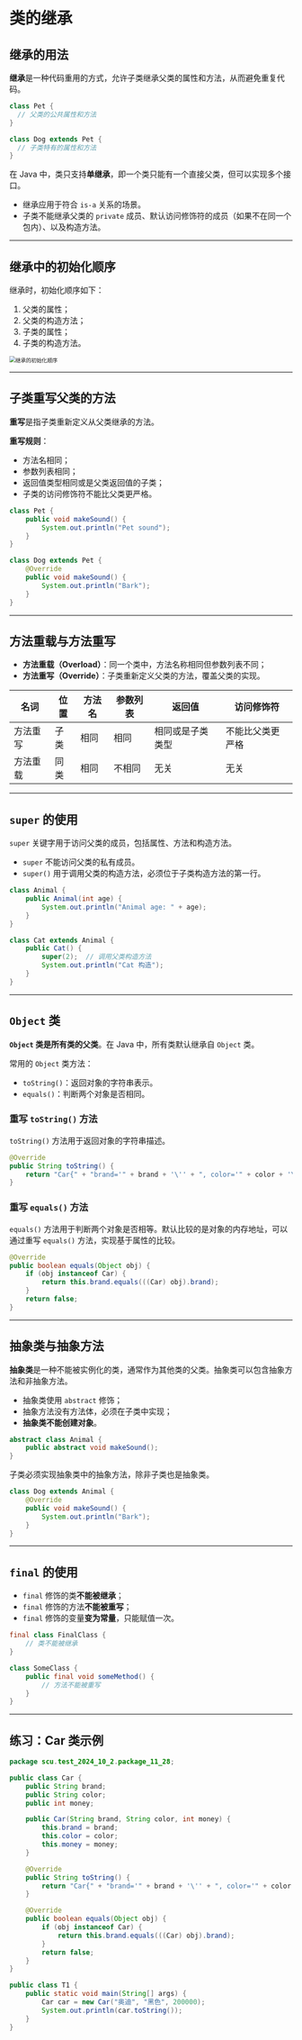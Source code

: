 # 类的继承

## 继承的用法

**继承**是一种代码重用的方式，允许子类继承父类的属性和方法，从而避免重复代码。

```java
class Pet {
  // 父类的公共属性和方法
}

class Dog extends Pet {
  // 子类特有的属性和方法
}
```

在 Java 中，类只支持**单继承**，即一个类只能有一个直接父类，但可以实现多个接口。

- 继承应用于符合 `is-a` 关系的场景。
- 子类不能继承父类的 `private` 成员、默认访问修饰符的成员（如果不在同一个包内）、以及构造方法。

---

## 继承中的初始化顺序

继承时，初始化顺序如下：

1. 父类的属性；
2. 父类的构造方法；
3. 子类的属性；
4. 子类的构造方法。

<img src="https://leafalice-image.oss-cn-hangzhou.aliyuncs.com/img/image-20241002104927044.png" alt="继承的初始化顺序" style="zoom:67%;" />

---

## 子类重写父类的方法

**重写**是指子类重新定义从父类继承的方法。

**重写规则**：

- 方法名相同；
- 参数列表相同；
- 返回值类型相同或是父类返回值的子类；
- 子类的访问修饰符不能比父类更严格。

```java
class Pet {
    public void makeSound() {
        System.out.println("Pet sound");
    }
}

class Dog extends Pet {
    @Override
    public void makeSound() {
        System.out.println("Bark");
    }
}
```

---

## 方法重载与方法重写

- **方法重载（Overload）**：同一个类中，方法名称相同但参数列表不同；
- **方法重写（Override）**：子类重新定义父类的方法，覆盖父类的实现。

| 名词     | 位置 | 方法名 | 参数列表 | 返回值           | 访问修饰符       |
| -------- | ---- | ------ | -------- | ---------------- | ---------------- |
| 方法重写 | 子类 | 相同   | 相同     | 相同或是子类类型 | 不能比父类更严格 |
| 方法重载 | 同类 | 相同   | 不相同   | 无关             | 无关             |

---

## `super` 的使用

`super` 关键字用于访问父类的成员，包括属性、方法和构造方法。

- `super` 不能访问父类的私有成员。
- `super()` 用于调用父类的构造方法，必须位于子类构造方法的第一行。

```java
class Animal {
    public Animal(int age) {
        System.out.println("Animal age: " + age);
    }
}

class Cat extends Animal {
    public Cat() {
        super(2);  // 调用父类构造方法
        System.out.println("Cat 构造");
    }
}
```

---

## `Object` 类

**`Object` 类是所有类的父类**。在 Java 中，所有类默认继承自 `Object` 类。

常用的 `Object` 类方法：

- `toString()`：返回对象的字符串表示。
- `equals()`：判断两个对象是否相同。

### 重写 `toString()` 方法

`toString()` 方法用于返回对象的字符串描述。

```java
@Override
public String toString() {
    return "Car{" + "brand='" + brand + '\'' + ", color='" + color + '\'' + ", money=" + money + '}';
}
```

### 重写 `equals()` 方法

`equals()` 方法用于判断两个对象是否相等。默认比较的是对象的内存地址，可以通过重写 `equals()` 方法，实现基于属性的比较。

```java
@Override
public boolean equals(Object obj) {
    if (obj instanceof Car) {
        return this.brand.equals(((Car) obj).brand);
    }
    return false;
}
```

---

## 抽象类与抽象方法

**抽象类**是一种不能被实例化的类，通常作为其他类的父类。抽象类可以包含抽象方法和非抽象方法。

- 抽象类使用 `abstract` 修饰；
- 抽象方法没有方法体，必须在子类中实现；
- **抽象类不能创建对象**。

```java
abstract class Animal {
    public abstract void makeSound();
}
```

子类必须实现抽象类中的抽象方法，除非子类也是抽象类。

```java
class Dog extends Animal {
    @Override
    public void makeSound() {
        System.out.println("Bark");
    }
}
```

---

## `final` 的使用

- `final` 修饰的类**不能被继承**；
- `final` 修饰的方法**不能被重写**；
- `final` 修饰的变量**变为常量**，只能赋值一次。

```java
final class FinalClass {
    // 类不能被继承
}

class SomeClass {
    public final void someMethod() {
        // 方法不能被重写
    }
}
```

---

## 练习：Car 类示例

```java
package scu.test_2024_10_2.package_11_28;

public class Car {
    public String brand;
    public String color;
    public int money;

    public Car(String brand, String color, int money) {
        this.brand = brand;
        this.color = color;
        this.money = money;
    }

    @Override
    public String toString() {
        return "Car{" + "brand='" + brand + '\'' + ", color='" + color + '\'' + ", money=" + money + '}';
    }

    @Override
    public boolean equals(Object obj) {
        if (obj instanceof Car) {
            return this.brand.equals(((Car) obj).brand);
        }
        return false;
    }
}

public class T1 {
    public static void main(String[] args) {
        Car car = new Car("奥迪", "黑色", 200000);
        System.out.println(car.toString());
    }
}
```
